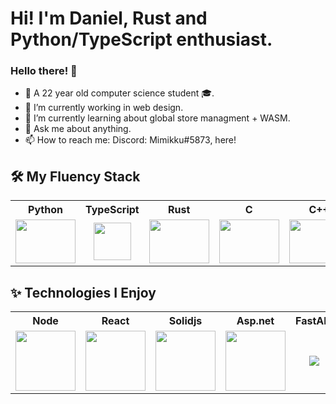 # Hi! I'm Daniel, Rust and Python/TypeScript enthusiast.
### Hello there! 👋
- 🧑 A 22 year old computer science student 🎓.
- 🔭 I’m currently working in web design.
- 🌱 I’m currently learning about global store managment + WASM.
- 💬 Ask me about anything.
- 📫 How to reach me: Discord: Mimikku#5873, here!

<h2> 🛠&nbsp;My Fluency Stack</h2> 
<table>
  <tr>
    <th>
      Python
    </th>
    <th>
      TypeScript
    </th>
    <th>
      Rust
    </th>
    <th>
      C
    </th>
    <th>
      C++
    </th>
    <th>
      C#
    </th>
    <th>
      Other C#
    </th>
    <th>
      Kotlin
    </th>
    <th>
      PL/SQL
    </th>
    <th>
      Latex
    </th>
  </tr>
  <tr>
    <td align="center" width="96">
      <img src="https://img.icons8.com/color/96/000000/python.png" width="96" height="70"/>
    </td>
    <td align="center" width="96">
      <img src="https://upload.wikimedia.org/wikipedia/commons/thumb/4/4c/Typescript_logo_2020.svg/1200px-Typescript_logo_2020.svg.png" width="60" height="60">
    </td>
    <td align="center" width="96">
      <img src="https://www.rust-lang.org/logos/rust-logo-256x256-blk.png" width="96" height="70">
    </td>
    <td align="center" width="96">
      <img src="https://img.icons8.com/color/96/000000/c-programming.png" width="96" height="70">
    </td>
    <td align="center" width="96">
      <img src="https://img.icons8.com/color/96/000000/c-plus-plus-logo.png" width="96" height="70">
    </td>
    <td align="center" width="96">
      <img src="https://img.icons8.com/color/96/000000/c-sharp-logo.png" width="96" height="70">
    </td>
    <td align="center" width="96">
      <img src="https://cdn.iconscout.com/icon/free/png-256/java-23-225999.png" width="96" height="70">
    </td>
    <td align="center" width="96">
      <img src="https://upload.wikimedia.org/wikipedia/commons/thumb/0/06/Kotlin_Icon.svg/2048px-Kotlin_Icon.svg.png" width="96" height="70">
    </td>
    <td align="center" width="96">
      <img src="https://encrypted-tbn0.gstatic.com/images?q=tbn:ANd9GcQ8WKHy7VVaQEamKwhoqunSjhPh7J6fQTpJvA&usqp=CAU" width="96" height="70">
    </td>    
    <td align="center" width="96">
      <img src="https://upload.wikimedia.org/wikipedia/commons/9/92/LaTeX_logo.svg" width="96" height="40">
    </td>
  </tr>
</table>

<h2>✨&nbsp;Technologies I Enjoy</h2> 
<table>
  <tr>
    <th>
      Node
    </th>
    <th>
      React
    </th>
    <th>
      Solidjs
    </th>
    <th>
      Asp.net
    </th>
    <th>
      FastAPI
    </th>
    <th>
      PyTorch
    </th>
    <th>
      OpenGL
    </th>
    <th>
      Vulkan
    </th>
    <th>
      WebAssembly
    </th>
  </tr>
  <tr>
    <td align="center" width="96">
      <img src="https://cdn-icons-png.flaticon.com/512/5968/5968322.png" width="96">
    </td>
    <td align="center" width="96">
      <img src="https://upload.wikimedia.org/wikipedia/commons/a/a7/React-icon.svg" width="96">
    </td>
    <td align="center" width="96">
      <img src="https://www.solidjs.com/img/logo/without-wordmark/logo.svg" width="96">
    </td>
    <td align="center" width="96">
      <img src="https://dyltqmyl993wv.cloudfront.net/assets/stacks/aspnet-core/img/aspnet-core-stack-110x117.png" width="96">
    </td>
    <td align="center" width="96">
      <img src="https://cdn.worldvectorlogo.com/logos/fastapi-1.svg">
    </td>
    <td align="center" width="96">
      <img src="https://upload.wikimedia.org/wikipedia/commons/1/10/PyTorch_logo_icon.svg">
    </td>
    <td align="center" width="96">
      <img src="https://upload.wikimedia.org/wikipedia/commons/e/e9/Opengl-logo.svg">
    </td>
    <td align="center" width="96">
      <img src="https://upload.wikimedia.org/wikipedia/commons/f/f8/Vulkan_API_logo.svg">
    </td>
    <td align="center" width="96">
      <img src="https://avatars.githubusercontent.com/u/37272798?v=4&s=400" width="72">
    </td>
  </tr>
</table>
